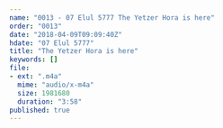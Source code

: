 ```yaml
---
name: "0013 - 07 Elul 5777 The Yetzer Hora is here"
order: "0013"
date: "2018-04-09T09:09:40Z"
hdate: "07 Elul 5777"
title: "The Yetzer Hora is here"
keywords: []
file:
- ext: ".m4a"
  mime: "audio/x-m4a"
  size: 1981680
  duration: "3:58"
published: true
---
```


